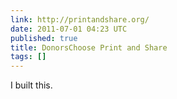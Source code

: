 ```yaml
---
link: http://printandshare.org/
date: 2011-07-01 04:23 UTC
published: true
title: DonorsChoose Print and Share
tags: []
---
```


I built this.
